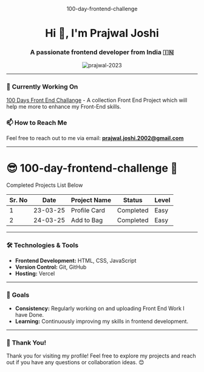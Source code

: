   <p align="center">100-day-frontend-challenge</p>
  <h1 align="center">Hi 👋, I'm Prajwal Joshi</h1>
<h3 align="center">A passionate frontend developer from India 🇮🇳</h3>

<p align="center">
  <img src="https://komarev.com/ghpvc/?username=prajwal-2023&label=Profile%20views&color=0e75b6&style=flat" alt="prajwal-2023" />
</p>


---

### 🔭 **Currently Working On**
[100 Days Front End Challange](https://github.com/Prajwal-2023/100-day-frontend-challenge) - A collection Front End Project which will help me more to enhance my Front-End skills.



### 📫 **How to Reach Me**
Feel free to reach out to me via email: **prajwal.joshi.2002@gmail.com**

---
# 😎 100-day-frontend-challenge 🚀
<p>Completed Projects List Below</p>

| Sr. No | Date         | Project Name     | Status      | Level        |
|--------|--------------|------------------|-------------|--------------|
|      1 |23-03-25      |  Profile Card    | Completed   |   Easy       |
|      2 |24-03-25      |  Add to Bag      | Completed   |   Easy       |


---

### 🛠️ **Technologies & Tools**
- **Frontend Development:** HTML, CSS, JavaScript
- **Version Control:** Git, GitHub
- **Hosting:** Vercel

---

### 🎯 **Goals**
- **Consistency:** Regularly working on and uploading Front End Work I have Done.
- **Learning:** Continuously improving my skills in frontend development.

---

### 🙏 **Thank You!**
Thank you for visiting my profile! Feel free to explore my projects and reach out if you have any questions or collaboration ideas. 😊

